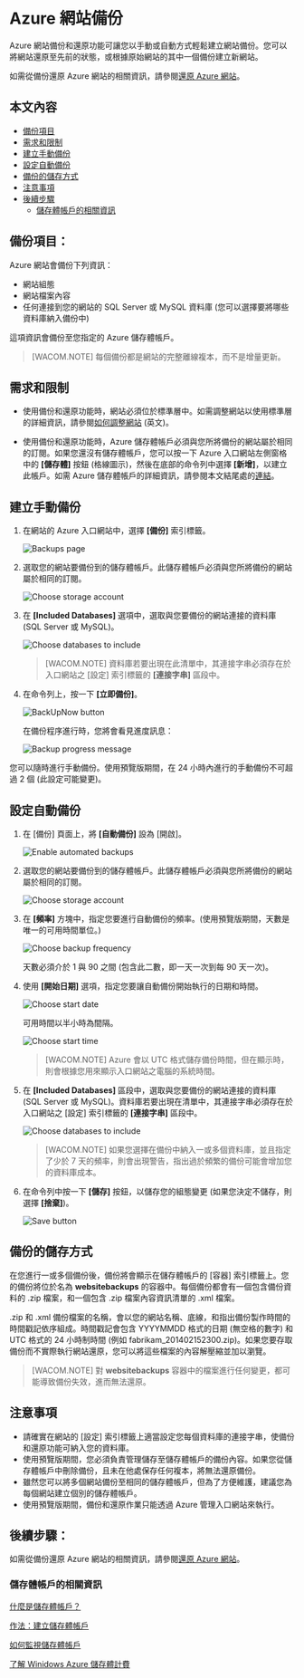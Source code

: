 <properties linkid="web-sites-backup" urlDisplayName="Azure Web Sites Backups" pageTitle="Azure Web Sites Backups" metaKeywords="Azure Web Sites, Backups" description="Learn how to create backups of your Azure web sites." metaCanonical="" services="web-sites" documentationCenter="" title="Azure Web Sites Backups" authors="timamm" solutions="" manager="paulettm" editor="mollybos" />

Azure 網站備份
==============

Azure 網站備份和還原功能可讓您以手動或自動方式輕鬆建立網站備份。您可以將網站還原至先前的狀態，或根據原始網站的其中一個備份建立新網站。

如需從備份還原 Azure 網站的相關資訊，請參閱[還原 Azure 網站](http://www.windowsazure.com/zh-tw/documentation/articles/web-sites-restore/)。

本文內容
--------

-   [備份項目](#whatsbackedup)
-   [需求和限制](#requirements)
-   [建立手動備份](#manualbackup)
-   [設定自動備份](#automatedbackups)
-   [備份的儲存方式](#aboutbackups)
-   [注意事項](#notes)
-   [後續步驟](#nextsteps)
    -   [儲存體帳戶的相關資訊](#moreaboutstorage)

## 備份項目：
Azure 網站會備份下列資訊：

-   網站組態
-   網站檔案內容
-   任何連接到您的網站的 SQL Server 或 MySQL 資料庫 (您可以選擇要將哪些資料庫納入備份中)

這項資訊會備份至您指定的 Azure 儲存體帳戶。

> [WACOM.NOTE] 每個備份都是網站的完整離線複本，而不是增量更新。

## 需求和限制

-   使用備份和還原功能時，網站必須位於標準層中。如需調整網站以使用標準層的詳細資訊，請參閱[如何調整網站](http://www.windowsazure.com/zh-tw/documentation/articles/web-sites-scale/) (英文)。

-   使用備份和還原功能時，Azure 儲存體帳戶必須與您所將備份的網站屬於相同的訂閱。如果您還沒有儲存體帳戶，您可以按一下 Azure 入口網站左側窗格中的 **[儲存體]** 按鈕 (格線圖示)，然後在底部的命令列中選擇 **[新增]**，以建立此帳戶。如需 Azure 儲存體帳戶的詳細資訊，請參閱本文結尾處的[連結](#moreaboutstorage)。

## 建立手動備份

1.  在網站的 Azure 入口網站中，選擇 **[備份]** 索引標籤。

    ![Backups page](./media/web-sites-backup/01ChooseBackupsPage.png)

2.  選取您的網站要備份到的儲存體帳戶。此儲存體帳戶必須與您所將備份的網站屬於相同的訂閱。

    ![Choose storage account](./media/web-sites-backup/02ChooseStorageAccount.png)

3.  在 **[Included Databases]** 選項中，選取與您要備份的網站連接的資料庫 (SQL Server 或 MySQL)。

    ![Choose databases to include](./media/web-sites-backup/03IncludedDatabases.png)

    > [WACOM.NOTE] 資料庫若要出現在此清單中，其連接字串必須存在於入口網站之 [設定] 索引標籤的 **[連接字串]** 區段中。

4.  在命令列上，按一下 **[立即備份]**。

    ![BackUpNow button](./media/web-sites-backup/04BackUpNow.png)

    在備份程序進行時，您將會看見進度訊息：

    ![Backup progress message](./media/web-sites-backup/05BackupProgress.png)

您可以隨時進行手動備份。使用預覽版期間，在 24 小時內進行的手動備份不可超過 2 個 (此設定可能變更)。

## 設定自動備份

1.  在 [備份] 頁面上，將 **[自動備份]** 設為 [開啟]。

    ![Enable automated backups](./media/web-sites-backup/06SetAutomatedBackupOn.png)

2.  選取您的網站要備份到的儲存體帳戶。此儲存體帳戶必須與您所將備份的網站屬於相同的訂閱。

    ![Choose storage account](./media/web-sites-backup/02ChooseStorageAccount.png)

3.  在 **[頻率]** 方塊中，指定您要進行自動備份的頻率。(使用預覽版期間，天數是唯一的可用時間單位。)

    ![Choose backup frequency](./media/web-sites-backup/07Frequency.png)

    天數必須介於 1 與 90 之間 (包含此二數，即一天一次到每 90 天一次)。

4.  使用 **[開始日期]** 選項，指定您要讓自動備份開始執行的日期和時間。

    ![Choose start date](./media/web-sites-backup/08StartDate.png)

    可用時間以半小時為間隔。

    ![Choose start time](./media/web-sites-backup/09StartTime.png)

    > [WACOM.NOTE] Azure 會以 UTC 格式儲存備份時間，但在顯示時，則會根據您用來顯示入口網站之電腦的系統時間。

5.  在 **[Included Databases]** 區段中，選取與您要備份的網站連接的資料庫 (SQL Server 或 MySQL)。資料庫若要出現在清單中，其連接字串必須存在於入口網站之 [設定] 索引標籤的 **[連接字串]** 區段中。

    ![Choose databases to include](./media/web-sites-backup/03IncludedDatabases.png)

    > [WACOM.NOTE] 如果您選擇在備份中納入一或多個資料庫，並且指定了少於 7 天的頻率，則會出現警告，指出過於頻繁的備份可能會增加您的資料庫成本。

6.  在命令列中按一下 **[儲存]** 按鈕，以儲存您的組態變更 (如果您決定不儲存，則選擇 **[捨棄]**)。

    ![Save button](./media/web-sites-backup/10SaveIcon.png)

## 備份的儲存方式

在您進行一或多個備份後，備份將會顯示在儲存體帳戶的 [容器] 索引標籤上。您的備份將位於名為 **websitebackups** 的容器中。每個備份都會有一個包含備份資料的 .zip 檔案，和一個包含 .zip 檔案內容資訊清單的 .xml 檔案。

.zip 和 .xml 備份檔案的名稱，會以您的網站名稱、底線，和指出備份製作時間的時間戳記依序組成。時間戳記會包含 YYYYMMDD 格式的日期 (無空格的數字) 和 UTC 格式的 24 小時制時間 (例如 fabrikam\_201402152300.zip)。如果您要存取備份而不實際執行網站還原，您可以將這些檔案的內容解壓縮並加以瀏覽。

> [WACOM.NOTE] 對 **websitebackups** 容器中的檔案進行任何變更，都可能導致備份失效，進而無法還原。

## 注意事項

-   請確實在網站的 [設定] 索引標籤上適當設定您每個資料庫的連接字串，使備份和還原功能可納入您的資料庫。
-   使用預覽版期間，您必須負責管理儲存至儲存體帳戶的備份內容。如果您從儲存體帳戶中刪除備份，且未在他處保存任何複本，將無法還原備份。
-   雖然您可以將多個網站備份至相同的儲存體帳戶，但為了方便維護，建議您為每個網站建立個別的儲存體帳戶。
-   使用預覽版期間，備份和還原作業只能透過 Azure 管理入口網站來執行。

## 後續步驟：
如需從備份還原 Azure 網站的相關資訊，請參閱[還原 Azure 網站](http://www.windowsazure.com/zh-tw/documentation/articles/web-sites-restore/)。

### 儲存體帳戶的相關資訊

[什麼是儲存體帳戶？](http://www.windowsazure.com/zh-tw/documentation/articles/storage-whatis-account/)

[作法：建立儲存體帳戶](http://www.windowsazure.com/zh-tw/documentation/articles/storage-create-storage-account/)

[如何監視儲存體帳戶](http://www.windowsazure.com/zh-tw/documentation/articles/storage-monitor-storage-account/)

[了解 Winidows Azure 儲存體計費](http://blogs.msdn.com/b/windowsazurestorage/archive/2010/07/09/understanding-windows-azure-storage-billing-bandwidth-transactions-and-capacity.aspx)

